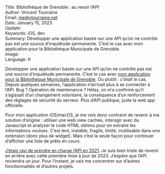 Title:     Bibliothèque de Grenoble : au revoir l’API  
Author:    Vincent Tourraine  
Email:     me@vtourraine.net  
Date:      January 15, 2023  
Update:    
Keywords:  iOS, dev  
Summary:   Développer une application basée sur une API qu’on ne contrôle pas est une source d’inquiétude permanente. C’est le cas avec mon application pour la Bibliothèque Municipale de Grenoble.  
Image:     
Language:  fr  


Développer une application basée sur une API qu’on ne contrôle pas est une source d’inquiétude permanente. C’est le cas avec [mon application pour la Bibliothèque Municipale de Grenoble](https://apps.apple.com/app/grenoble-municipal-library/id1483022528). Ou plutôt : *c’était* le cas. Depuis quelques semaines, l’application n’arrivait plus à se connecter à l’API. Bug ? Opération de maintenance ? Hélas, on m’a confirmé qu’il s’agissait d’un changement volontaire, la conséquence d’un renforcement des réglages de sécurité du serveur. Plus d’API publique, juste la web app officielle.

Pour mon application iOS/macOS, je me vois donc contraint de revenir à ma solution d’origine : utiliser une web view cachée, interagir avec du Javascript et analyser le code HTML obtenu pour en extraire les informations voulues. C’est lent, instable, fragile, limité, inutilisable dans une extension (donc plus de widget). Mais c’est la seule façon pour continuer d’afficher une liste de prêts en cours.

[J’étais ravi de prendre en charge l’API en 2021](https://www.vtourraine.net/blog/2021/bibliotheque-grenoble-api). Je suis bien triste de revenir en arrière avec cette première mise à jour de 2023. J’espère que l’API reviendra un jour. Pour l’instant, je vais me concentrer sur d’autres fonctionnalités et d’autres projets.
